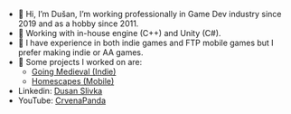 - 👋 Hi, I’m Dušan, I’m working professionally in Game Dev industry since 2019 and as a hobby since 2011.
- 👀 Working with in-house engine (C++) and Unity (C#).
- 🌱 I have experience in both indie games and FTP mobile games but I prefer making indie or AA games.
- 💞️ Some projects I worked on are:
  - [Going Medieval (Indie)](https://store.steampowered.com/app/1029780/Going_Medieval/)
  - [Homescapes (Mobile)](https://play.google.com/store/apps/details?id=com.playrix.homescapes&hl=en_US&gl=US&pli=1)
- Linkedin: [Dusan Slivka](https://www.linkedin.com/in/dusan-slivka-270915186/)
- YouTube: [CrvenaPanda](https://www.youtube.com/channel/UC_VF67EXnLnH1fkX1bgoguw)

<!---
CrvenaPanda/CrvenaPanda is a ✨ special ✨ repository because its `README.md` (this file) appears on your GitHub profile.
You can click the Preview link to take a look at your changes.
--->
